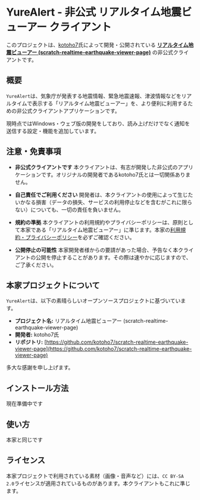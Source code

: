 # YureAlert - 非公式 リアルタイム地震ビューアー クライアント

このプロジェクトは、[kotoho7](https://github.com/kotoho7)氏によって開発・公開されている **[リアルタイム地震ビューアー (scratch-realtime-earthquake-viewer-page)](https://github.com/kotoho7/scratch-realtime-earthquake-viewer-page)** の非公式クライアントです。

## 概要

`YureAlert`は、気象庁が発表する地震情報、緊急地震速報、津波情報などをリアルタイムで表示する「リアルタイム地震ビューアー」を、より便利に利用するための非公式クライアントアプリケーションです。

現時点ではWindows・ウェブ版の開発をしており、読み上げだけでなく通知を送信する設定・機能を追加しています。

## 注意・免責事項

*   **非公式クライアントです**
    本クライアントは、有志が開発した非公式のアプリケーションです。オリジナルの開発者であるkotoho7氏とは一切関係ありません。

*   **自己責任でご利用ください**
    開発者は、本クライアントの使用によって生じたいかなる損害（データの損失、サービスの利用停止などを含むがこれに限らない）についても、一切の責任を負いません。

*   **規約の準拠**
    本クライアントの利用規約やプライバシーポリシーは、原則として本家である「リアルタイム地震ビューアー」に準じます。本家の[利用規約・プライバシーポリシー](https://github.com/kotoho7/scratch-realtime-earthquake-viewer-page/blob/main/terms.md)を必ずご確認ください。

*   **公開停止の可能性**
    本家開発者様からの要請があった場合、予告なく本クライアントの公開を停止することがあります。その際は速やかに応じますので、ご了承ください。

## 本家プロジェクトについて

`YureAlert`は、以下の素晴らしいオープンソースプロジェクトに基づいています。

*   **プロジェクト名:** リアルタイム地震ビューアー (scratch-realtime-earthquake-viewer-page)
*   **開発者:** kotoho7氏
*   **リポジトリ:** [https://github.com/kotoho7/scratch-realtime-earthquake-viewer-page](https://github.com/kotoho7/scratch-realtime-earthquake-viewer-page)

多大な感謝を申し上げます。

## インストール方法

現在準備中です

## 使い方

本家と同じです

## ライセンス

本家プロジェクトで利用されている素材（画像・音声など）には、`CC BY-SA 2.0`ライセンスが適用されているものがあります。本クライアントもこれに準じます。

